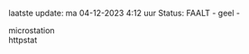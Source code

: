 laatste update: 
ma 04-12-2023  4:12   uur 
Status: FAALT - geel - 
<div class="service Y">microstation</div><div class="service G">httpstat</div>